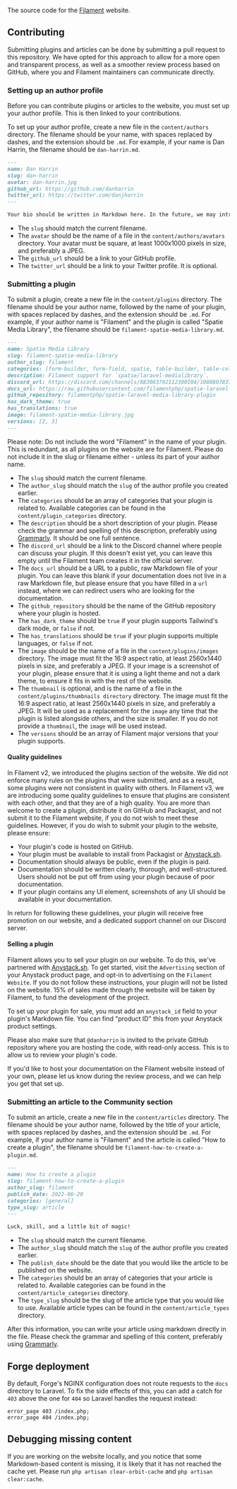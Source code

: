 The source code for the [Filament](https://filamentphp.com) website.

## Contributing

Submitting plugins and articles can be done by submitting a pull request to this repository. We have opted for this approach to allow for a more open and transparent process, as well as a smoother review process based on GitHub, where you and Filament maintainers can communicate directly.

### Setting up an author profile

Before you can contribute plugins or articles to the website, you must set up your author profile. This is then linked to your contributions.

To set up your author profile, create a new file in the `content/authors` directory. The filename should be your name, with spaces replaced by dashes, and the extension should be `.md`. For example, if your name is Dan Harrin, the filename should be `dan-harrin.md`.

```md
---
name: Dan Harrin
slug: dan-harrin
avatar: dan-harrin.jpg
github_url: https://github.com/danharrin
twitter_url: https://twitter.com/danjharrin
---

Your bio should be written in Markdown here. In the future, we may introduce an Author page where people can see your contributions, so feel free to write a little about yourself. Please check the grammar and spelling of this description, preferably using [Grammarly](https://www.grammarly.com). It should be in full sentences.
```

- The `slug` should match the current filename.
- The `avatar` should be the name of a file in the `content/authors/avatars` directory. Your avatar must be square, at least 1000x1000 pixels in size, and preferably a JPEG.
- The `github_url` should be a link to your GitHub profile.
- The `twitter_url` should be a link to your Twitter profile. It is optional.

### Submitting a plugin

To submit a plugin, create a new file in the `content/plugins` directory. The filename should be your author name, followed by the name of your plugin, with spaces replaced by dashes, and the extension should be `.md`. For example, if your author name is "Filament" and the plugin is called "Spatie Media Library", the filename should be `filament-spatie-media-library.md`.

```md
---
name: Spatie Media Library
slug: filament-spatie-media-library
author_slug: filament
categories: [form-builder, form-field, spatie, table-builder, table-column]
description: Filament support for `spatie/laravel-medialibrary`.
discord_url: https://discord.com/channels/883083792112300104/1080807837833384017
docs_url: https://raw.githubusercontent.com/filamentphp/spatie-laravel-media-library-plugin/3.x/README.md
github_repository: filamentphp/spatie-laravel-media-library-plugin
has_dark_theme: true
has_translations: true
image: filament-spatie-media-library.jpg
versions: [2, 3]
---
```

Please note: Do not include the word "Filament" in the name of your plugin. This is redundant, as all plugins on the website are for Filament. Please do not include it in the slug or filename either - unless its part of your author name.

- The `slug` should match the current filename.
- The `author_slug` should match the `slug` of the author profile you created earlier.
- The `categories` should be an array of categories that your plugin is related to. Available categories can be found in the `content/plugin_categories` directory. 
- The `description` should be a short description of your plugin. Please check the grammar and spelling of this description, preferably using [Grammarly](https://www.grammarly.com). It should be one full sentence.
- The `discord_url` should be a link to the Discord channel where people can discuss your plugin. If this doesn't exist yet, you can leave this empty until the Filament team creates it in the official server.
- The `docs_url` should be a URL to a public, raw Markdown file of your plugin. You can leave this blank if your documentation does not live in a raw Markdown file, but please ensure that you have filled in a `url` instead, where we can redirect users who are looking for the documentation.
- The `github_repository` should be the name of the GitHub repository where your plugin is hosted.
- The `has_dark_theme` should be `true` if your plugin supports Tailwind's dark mode, or `false` if not.
- The `has_translations` should be `true` if your plugin supports multiple languages, or `false` if not.
- The `image` should be the name of a file in the `content/plugins/images` directory. The image must fit the 16:9 aspect ratio, at least 2560x1440 pixels in size, and preferably a JPEG. If your image is a screenshot of your plugin, please ensure that it is using a light theme and not a dark theme, to ensure it fits in with the rest of the website.
- The `thumbnail` is optional, and is the name of a file in the `content/plugins/thumbnails directory` directory. The image must fit the 16:9 aspect ratio, at least 2560x1440 pixels in size, and preferably a JPEG. It will be used as a replacement for the `image` any time that the plugin is listed alongside others, and the size is smaller. If you do not provide a `thumbnail`, the `image` will be used instead.
- The `versions` should be an array of Filament major versions that your plugin supports.

#### Quality guidelines

In Filament v2, we introduced the plugins section of the website. We did not enforce many rules on the plugins that were submitted, and as a result, some plugins were not consistent in quality with others. In Filament v3, we are introducing some quality guidelines to ensure that plugins are consistent with each other, and that they are of a high quality. You are more than welcome to create a plugin, distribute it on GitHub and Packagist, and not submit it to the Filament website, if you do not wish to meet these guidelines. However, if you do wish to submit your plugin to the website, please ensure:

- Your plugin's code is hosted on GitHub.
- Your plugin must be available to install from Packagist or [Anystack.sh](https://anystack.sh).
- Documentation should always be public, even if the plugin is paid.
- Documentation should be written clearly, thorough, and well-structured. Users should not be put off from using your plugin because of poor documentation.
- If your plugin contains any UI element, screenshots of any UI should be available in your documentation.

In return for following these guidelines, your plugin will receive free promotion on our website, and a dedicated support channel on our Discord server.

#### Selling a plugin

Filament allows you to sell your plugin on our website. To do this, we've partnered with [Anystack.sh](https://anystack.sh). To get started, visit the `Advertising` section of your Anystack product page, and opt-in to advertising on the `Filament Website`. If you do not follow these instructions, your plugin will not be listed on the website. 15% of sales made through the website will be taken by Filament, to fund the development of the project.

To set up your plugin for sale, you must add an `anystack_id` field to your plugin's Markdown file. You can find "product ID" this from your Anystack product settings.

Please also make sure that `@danharrin` is invited to the private GitHub repository where you are hosting the code, with read-only access. This is to allow us to review your plugin's code.

If you'd like to host your documentation on the Filament website instead of your own, please let us know during the review process, and we can help you get that set up.

### Submitting an article to the Community section

To submit an article, create a new file in the `content/articles` directory. The filename should be your author name, followed by the title of your article, with spaces replaced by dashes, and the extension should be `.md`. For example, if your author name is "Filament" and the article is called "How to create a plugin", the filename should be `filament-how-to-create-a-plugin.md`.

```md
---
name: How to create a plugin
slug: filament-how-to-create-a-plugin
author_slug: filament
publish_date: 2022-06-20
categories: [general]
type_slug: article
---

Luck, skill, and a little bit of magic!
```

- The `slug` should match the current filename.
- The `author_slug` should match the `slug` of the author profile you created earlier.
- The `publish_date` should be the date that you would like the article to be published on the website.
- The `categories` should be an array of categories that your article is related to. Available categories can be found in the `content/article_categories` directory.
- The `type_slug` should be the slug of the article type that you would like to use. Available article types can be found in the `content/article_types` directory.

After this information, you can write your article using markdown directly in the file. Please check the grammar and spelling of this content, preferably using [Grammarly](https://www.grammarly.com).

## Forge deployment

By default, Forge's NGINX configuration does not route requests to the `docs` directory to Laravel. To fix the side effects of this, you can add a catch for `403` above the one for `404` so Laravel handles the request instead:

```nginx
error_page 403 /index.php;
error_page 404 /index.php;
```

## Debugging missing content

If you are working on the website locally, and you notice that some Markdown-based content is missing, it is likely that it has not reached the cache yet. Please run `php artisan clear-orbit-cache` and `php artisan clear:cache`.
